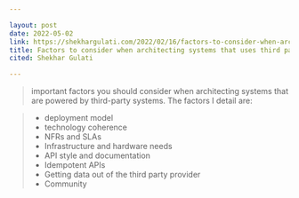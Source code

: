 ```yaml
---

layout: post
date: 2022-05-02
link: https://shekhargulati.com/2022/02/16/factors-to-consider-when-architecting-systems-on-top-of-third-party-systems/
title: Factors to consider when architecting systems that uses third party systems
cited: Shekhar Gulati

---
```


> important factors you should consider when architecting systems that are powered by third-party systems. The factors I detail are:

> - deployment model
> - technology coherence
> - NFRs and SLAs
> - Infrastructure and hardware needs
> - API style and documentation
> - Idempotent APIs
> - Getting data out of the third party provider
> - Community